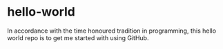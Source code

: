 # hello-world
In accordance with the time honoured tradition in programming, this hello world repo is to get me started with using GitHub.

